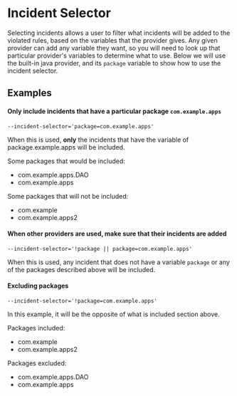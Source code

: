 # Incident Selector

Selecting incidents allows a user to filter what incidents will be added to the violated rules, based on the variables that the provider gives. Any given provider can add any variable they want, so you will need to look up that particular provider's variables to determine what to use. Below we will use the built-in java provider, and its `package` variable to show how to use the incident selector.

## Examples

#### Only include incidents that have a particular package `com.example.apps`

```
--incident-selector='package=com.example.apps'
```

When this is used, **only** the incidents that have the variable of package.example.apps will be included. 

Some packages that would be included:

* com.example.apps.DAO
* com.example.apps

Some packages that will not be included:

* com.example
* com.example.apps2

#### When other providers are used, make sure that their incidents are added

```
--incident-selector='!package || package=com.example.apps'
```

When this is used, any incident that does not have a variable `package` or any of the packages described above will be included.

#### Excluding packages

```
--incident-selector='!package=com.example.apps'
```

In this example, it will be the opposite of what is included section above.

Packages included:

* com.example
* com.example.apps2

Packages excluded:

* com.example.apps.DAO
* com.example.apps
